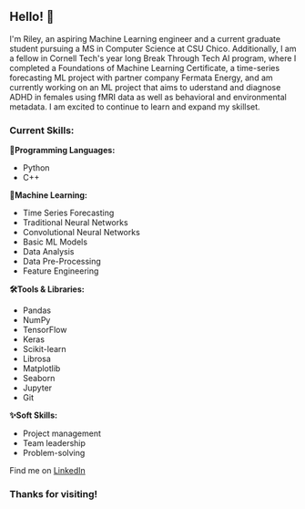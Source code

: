 ## Hello! 👋

I'm Riley, an aspiring Machine Learning engineer and a current graduate student pursuing a MS in Computer Science at CSU Chico. Additionally, I am a fellow in Cornell Tech's year long Break Through Tech AI program, where I completed a Foundations of Machine Learning Certificate, a time-series forecasting ML project with partner company Fermata Energy, and am currently working on an ML project that aims to uderstand and diagnose ADHD in females using fMRI data as well as behavioral and environmental metadata. I am excited to continue to learn and expand my skillset. 

### Current Skills:
<b>👾Programming Languages:</b>
  - Python
  - C++
    
<b>🤖Machine Learning:</b>
  - Time Series Forecasting
  - Traditional Neural Networks
  - Convolutional Neural Networks
  - Basic ML Models
  - Data Analysis
  - Data Pre-Processing
  - Feature Engineering
    
<b>🛠️Tools & Libraries:</b>
  - Pandas
  - NumPy
  - TensorFlow
  - Keras
  - Scikit-learn
  - Librosa
  - Matplotlib
  - Seaborn
  - Jupyter
  - Git
    
<b>✨Soft Skills:</b>
  - Project management
  - Team leadership
  - Problem-solving  

Find me on [LinkedIn](https://www.linkedin.com/in/riley-denn/)

### Thanks for visiting!

<!--
**riley-1995/riley-1995** is a ✨ _special_ ✨ repository because its `README.md` (this file) appears on your GitHub profile.

Here are some ideas to get you started:

- 🔭 I’m currently working on ...
- 🌱 I’m currently learning ...
- 👯 I’m looking to collaborate on ...
- 🤔 I’m looking for help with ...
- 💬 Ask me about ...
- 📫 How to reach me: ...
- 😄 Pronouns: ...
- ⚡ Fun fact: ...
-->
